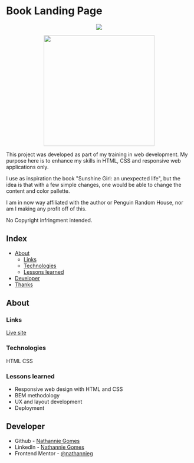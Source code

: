 # Book Landing Page

<p align="center">
  <img src="https://i.imgur.com/dygwmmV.png" />
</p>

<p align="center">
  <img height="300px" width="auto" src="https://i.imgur.com/qsBHrpC.png" />
</p>

This project was developed as part of my training in web development. My purpose here is to enhance my skills in HTML, CSS and responsive web applications only.

I use as inspiration the book "Sunshine Girl: an unexpected life", but the idea is that with a few simple changes, one would be able to change the content and color pallette.

I am in now way affiliated with the author or Penguin Random House, nor am I making any profit off of this.

No Copyright infringment intended.

## Index

- [About](#about)
  - [Links](#links)
  - [Technologies](#technologies)
  - [Lessons learned](#lessons)
- [Developer](#developer)
- [Thanks](#thanks)

## About

### Links

[Live site](https://book-lp.netlify.app/)

### Technologies

HTML
CSS

### Lessons learned

- Responsive web design with HTML and CSS
- BEM methodology
- UX and layout development
- Deployment

## Developer

- Github - [Nathannie Gomes](https://github.com/nathannieg)
- LinkedIn - [Nathannie Gomes](https://www.linkedin.com/in/nathanniegomes/)
- Frontend Mentor - [@nathannieg](https://www.frontendmentor.io/profile/nathannieg)
